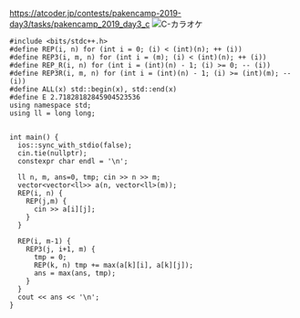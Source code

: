 https://atcoder.jp/contests/pakencamp-2019-day3/tasks/pakencamp_2019_day3_c
![C-カラオケ](https://user-images.githubusercontent.com/46245101/123805585-27d3a380-d929-11eb-9ff7-e0c4073c7894.png)

```
#include <bits/stdc++.h>
#define REP(i, n) for (int i = 0; (i) < (int)(n); ++ (i))
#define REP3(i, m, n) for (int i = (m); (i) < (int)(n); ++ (i))
#define REP_R(i, n) for (int i = (int)(n) - 1; (i) >= 0; -- (i))
#define REP3R(i, m, n) for (int i = (int)(n) - 1; (i) >= (int)(m); -- (i))
#define ALL(x) std::begin(x), std::end(x)
#define E 2.71828182845904523536
using namespace std;
using ll = long long;


int main() {
  ios::sync_with_stdio(false);
  cin.tie(nullptr);
  constexpr char endl = '\n';

  ll n, m, ans=0, tmp; cin >> n >> m;
  vector<vector<ll>> a(n, vector<ll>(m));
  REP(i, n) {
    REP(j,m) {
      cin >> a[i][j];
    }
  }

  REP(i, m-1) {
    REP3(j, i+1, m) {
      tmp = 0;
      REP(k, n) tmp += max(a[k][i], a[k][j]);
      ans = max(ans, tmp);
    }
  }
  cout << ans << '\n';
}
```
